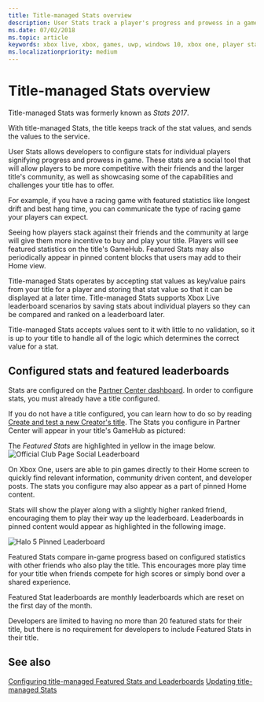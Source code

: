 ```yaml
---
title: Title-managed Stats overview
description: User Stats track a player's progress and prowess in a game. With title-managed Stats, the game code maintains the stats, and sends the stat values to the server for display upon request.
ms.date: 07/02/2018
ms.topic: article
keywords: xbox live, xbox, games, uwp, windows 10, xbox one, player stats, leaderboards, title-managed stats
ms.localizationpriority: medium
---
```


# Title-managed Stats overview

Title-managed Stats was formerly known as _Stats 2017_.

With title-managed Stats, the title keeps track of the stat values, and sends the values to the service.

User Stats allows developers to configure stats for individual players signifying progress and prowess in game.
These stats are a social tool that will allow players to be more competitive with their friends and the larger title's community, as well as showcasing some of the capabilities and challenges your title has to offer.

For example, if you have a racing game with featured statistics like longest drift and best hang time, you can communicate the type of racing game your players can expect.

Seeing how players stack against their friends and the community at large will give them more incentive to buy and play your title.
Players will see featured statistics on the title's GameHub.
Featured Stats may also periodically appear in pinned content blocks that users may add to their Home view.

Title-managed Stats operates by accepting stat values as key/value pairs from your title for a player and storing that stat value so that it can be displayed at a later time.
Title-managed Stats supports Xbox Live leaderboard scenarios by saving stats about individual players so they can be compared and ranked on a leaderboard later.

Title-managed Stats accepts values sent to it with little to no validation, so it is up to your title to handle all of the logic which determines the correct value for a stat.


## Configured stats and featured leaderboards

Stats are configured on the [Partner Center dashboard](https://partner.microsoft.com/dashboard/windows/overview).
In order to configure stats, you must already have a title configured.

If you do not have a title configured, you can learn how to do so by reading [Create and test a new Creator's title](../get-started/setup-partner-center/legacy/create-and-test-a-new-creators-title.md).
The Stats you configure in Partner Center will appear in your title's GameHub as pictured:

The *Featured Stats* are highlighted in yellow in the image below.
![Official Club Page Social Leaderboard](../images/omega/gamehub_featuredstats.png)

On Xbox One, users are able to pin games directly to their Home screen to quickly find relevant information, community driven content, and developer posts.
The stats you configure may also appear as a part of pinned Home content.

Stats will show the player along with a slightly higher ranked friend, encouraging them to play their way up the leaderboard.
Leaderboards in pinned content would appear as highlighted in the following image.

![Halo 5 Pinned Leaderboard](../images/stats/Halo_5_Pinned_Leaderboard.png)

Featured Stats compare in-game progress based on configured statistics with other friends who also play the title.
This encourages more play time for your title when friends compete for high scores or simply bond over a shared experience.

Featured Stat leaderboards are monthly leaderboards which are reset on the first day of the month.

Developers are limited to having no more than 20 featured stats for their title, but there is no requirement for developers to include Featured Stats in their title.


## See also

[Configuring title-managed Featured Stats and Leaderboards](../configure-xbl/dev-center/featured-stats-and-leaderboards.md)
[Updating title-managed Stats](player-stats-updating.md)
